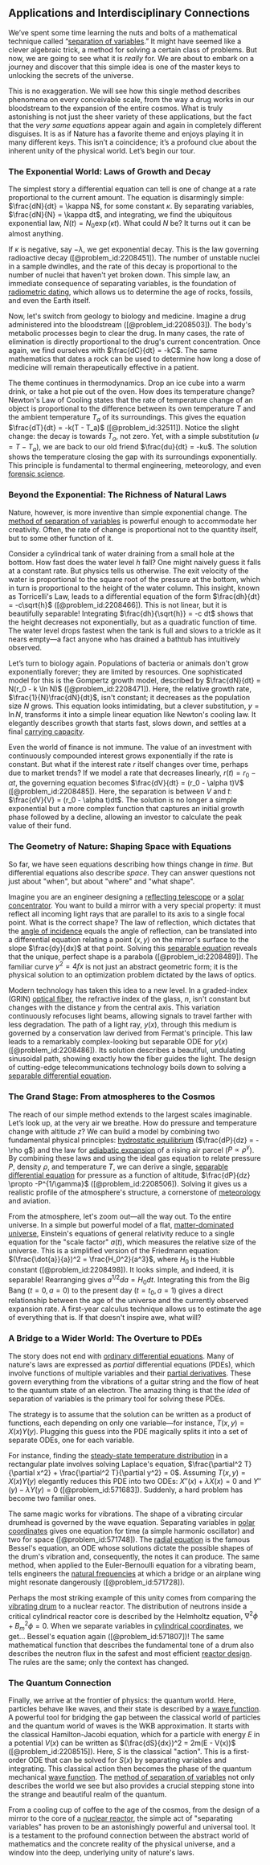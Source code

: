 ## Applications and Interdisciplinary Connections

We’ve spent some time learning the nuts and bolts of a mathematical technique called “[separation of variables](@article_id:148222).” It might have seemed like a clever algebraic trick, a method for solving a certain class of problems. But now, we are going to see what it is *really* for. We are about to embark on a journey and discover that this simple idea is one of the master keys to unlocking the secrets of the universe.

This is no exaggeration. We will see how this single method describes phenomena on every conceivable scale, from the way a drug works in our bloodstream to the expansion of the entire cosmos. What is truly astonishing is not just the sheer variety of these applications, but the fact that the *very same equations* appear again and again in completely different disguises. It is as if Nature has a favorite theme and enjoys playing it in many different keys. This isn’t a coincidence; it’s a profound clue about the inherent unity of the physical world. Let’s begin our tour.

### The Exponential World: Laws of Growth and Decay

The simplest story a differential equation can tell is one of change at a rate proportional to the current amount. The equation is disarmingly simple: $\frac{dN}{dt} = \kappa N$, for some constant $\kappa$. By separating variables, $\frac{dN}{N} = \kappa dt$, and integrating, we find the ubiquitous exponential law, $N(t) = N_0 \exp(\kappa t)$. What could $N$ be? It turns out it can be almost anything.

If $\kappa$ is negative, say $-\lambda$, we get exponential decay. This is the law governing radioactive decay ([@problem_id:2208451]). The number of unstable nuclei in a sample dwindles, and the rate of this decay is proportional to the number of nuclei that haven't yet broken down. This simple law, an immediate consequence of separating variables, is the foundation of [radiometric dating](@article_id:149882), which allows us to determine the age of rocks, fossils, and even the Earth itself.

Now, let's switch from geology to biology and medicine. Imagine a drug administered into the bloodstream ([@problem_id:2208503]). The body's metabolic processes begin to clear the drug. In many cases, the rate of elimination is directly proportional to the drug's current concentration. Once again, we find ourselves with $\frac{dC}{dt} = -kC$. The same mathematics that dates a rock can be used to determine how long a dose of medicine will remain therapeutically effective in a patient.

The theme continues in thermodynamics. Drop an ice cube into a warm drink, or take a hot pie out of the oven. How does its temperature change? Newton's Law of Cooling states that the rate of temperature change of an object is proportional to the difference between its own temperature $T$ and the ambient temperature $T_a$ of its surroundings. This gives the equation $\frac{dT}{dt} = -k(T - T_a)$ ([@problem_id:32511]). Notice the slight change: the decay is towards $T_a$, not zero. Yet, with a simple substitution ($u = T - T_a$), we are back to our old friend $\frac{du}{dt} = -ku$. The solution shows the temperature closing the gap with its surroundings exponentially. This principle is fundamental to thermal engineering, meteorology, and even [forensic science](@article_id:173143).

### Beyond the Exponential: The Richness of Natural Laws

Nature, however, is more inventive than simple exponential change. The [method of separation of variables](@article_id:196826) is powerful enough to accommodate her creativity. Often, the rate of change is proportional not to the quantity itself, but to some other function of it.

Consider a cylindrical tank of water draining from a small hole at the bottom. How fast does the water level $h$ fall? One might naively guess it falls at a constant rate. But physics tells us otherwise. The exit velocity of the water is proportional to the square root of the pressure at the bottom, which in turn is proportional to the height of the water column. This insight, known as Torricelli's Law, leads to a differential equation of the form $\frac{dh}{dt} = -c\sqrt{h}$ ([@problem_id:2208466]). This is not linear, but it is beautifully separable! Integrating $\frac{dh}{\sqrt{h}} = -c dt$ shows that the height decreases not exponentially, but as a quadratic function of time. The water level drops fastest when the tank is full and slows to a trickle as it nears empty—a fact anyone who has drained a bathtub has intuitively observed.

Let’s turn to biology again. Populations of bacteria or animals don't grow exponentially forever; they are limited by resources. One sophisticated model for this is the Gompertz growth model, described by $\frac{dN}{dt} = N(r_0 - k \ln N)$ ([@problem_id:2208471]). Here, the relative growth rate, $\frac{1}{N}\frac{dN}{dt}$, isn't constant; it decreases as the population size $N$ grows. This equation looks intimidating, but a clever substitution, $y = \ln N$, transforms it into a simple linear equation like Newton's cooling law. It elegantly describes growth that starts fast, slows down, and settles at a final [carrying capacity](@article_id:137524).

Even the world of finance is not immune. The value of an investment with continuously compounded interest grows exponentially if the rate is constant. But what if the interest rate $r$ itself changes over time, perhaps due to market trends? If we model a rate that decreases linearly, $r(t) = r_0 - \alpha t$, the governing equation becomes $\frac{dV}{dt} = (r_0 - \alpha t)V$ ([@problem_id:2208485]). Here, the separation is between $V$ and $t$: $\frac{dV}{V} = (r_0 - \alpha t)dt$. The solution is no longer a simple exponential but a more complex function that captures an initial growth phase followed by a decline, allowing an investor to calculate the peak value of their fund.

### The Geometry of Nature: Shaping Space with Equations

So far, we have seen equations describing how things change in *time*. But differential equations also describe *space*. They can answer questions not just about "when", but about "where" and "what shape".

Imagine you are an engineer designing a [reflecting telescope](@article_id:183841) or a [solar concentrator](@article_id:168515). You want to build a mirror with a very special property: it must reflect all incoming light rays that are parallel to its axis to a single focal point. What is the correct shape? The law of reflection, which dictates that the [angle of incidence](@article_id:192211) equals the angle of reflection, can be translated into a differential equation relating a point $(x,y)$ on the mirror's surface to the slope $\frac{dy}{dx}$ at that point. Solving this [separable equation](@article_id:171082) reveals that the unique, perfect shape is a parabola ([@problem_id:2208489]). The familiar curve $y^2 = 4fx$ is not just an abstract geometric form; it is the physical solution to an optimization problem dictated by the laws of optics.

Modern technology has taken this idea to a new level. In a graded-index (GRIN) [optical fiber](@article_id:273008), the refractive index of the glass, $n$, isn't constant but changes with the distance $y$ from the central axis. This variation continuously refocuses light beams, allowing signals to travel farther with less degradation. The path of a light ray, $y(x)$, through this medium is governed by a conservation law derived from Fermat's principle. This law leads to a remarkably complex-looking but separable ODE for $y(x)$ ([@problem_id:2208486]). Its solution describes a beautiful, undulating sinusoidal path, showing exactly how the fiber guides the light. The design of cutting-edge telecommunications technology boils down to solving a [separable differential equation](@article_id:169405).

### The Grand Stage: From atmospheres to the Cosmos

The reach of our simple method extends to the largest scales imaginable. Let’s look up, at the very air we breathe. How do pressure and temperature change with altitude $z$? We can build a model by combining two fundamental physical principles: [hydrostatic equilibrium](@article_id:146252) ($\frac{dP}{dz} = -\rho g$) and the law for [adiabatic expansion](@article_id:144090) of a rising air parcel ($P \propto \rho^\gamma$). By combining these laws and using the ideal gas equation to relate pressure $P$, density $\rho$, and temperature $T$, we can derive a single, [separable differential equation](@article_id:169405) for pressure as a function of altitude, $\frac{dP}{dz} \propto -P^{1/\gamma}$ ([@problem_id:2208506]). Solving it gives us a realistic profile of the atmosphere's structure, a cornerstone of [meteorology](@article_id:263537) and aviation.

From the atmosphere, let's zoom out—all the way out. To the entire universe. In a simple but powerful model of a flat, [matter-dominated universe](@article_id:157760), Einstein's equations of general relativity reduce to a single equation for the "scale factor" $a(t)$, which measures the relative size of the universe. This is a simplified version of the Friedmann equation: $(\frac{\dot{a}}{a})^2 = \frac{H_0^2}{a^3}$, where $H_0$ is the Hubble constant ([@problem_id:2208498]). It looks simple, and indeed, it is separable! Rearranging gives $a^{1/2} da = H_0 dt$. Integrating this from the Big Bang ($t=0, a=0$) to the present day ($t=t_0, a=1$) gives a direct relationship between the age of the universe and the currently observed expansion rate. A first-year calculus technique allows us to estimate the age of everything that is. If that doesn't inspire awe, what will?

### A Bridge to a Wider World: The Overture to PDEs

The story does not end with [ordinary differential equations](@article_id:146530). Many of nature's laws are expressed as *partial* differential equations (PDEs), which involve functions of multiple variables and their [partial derivatives](@article_id:145786). These govern everything from the vibrations of a guitar string and the flow of heat to the quantum state of an electron. The amazing thing is that the *idea* of separation of variables is the primary tool for solving these PDEs.

The strategy is to assume that the solution can be written as a product of functions, each depending on only one variable—for instance, $T(x,y) = X(x)Y(y)$. Plugging this guess into the PDE magically splits it into a set of separate ODEs, one for each variable.

For instance, finding the [steady-state temperature distribution](@article_id:175772) in a rectangular plate involves solving Laplace's equation, $\frac{\partial^2 T}{\partial x^2} + \frac{\partial^2 T}{\partial y^2} = 0$. Assuming $T(x,y)=X(x)Y(y)$ elegantly reduces this PDE into two ODEs: $X''(x) + \lambda X(x) = 0$ and $Y''(y) - \lambda Y(y) = 0$ ([@problem_id:571683]). Suddenly, a hard problem has become two familiar ones.

The same magic works for vibrations. The shape of a vibrating circular drumhead is governed by the wave equation. Separating variables in [polar coordinates](@article_id:158931) gives one equation for time (a simple harmonic oscillator) and two for space ([@problem_id:571748]). The [radial equation](@article_id:137717) is the famous Bessel's equation, an ODE whose solutions dictate the possible shapes of the drum's vibration and, consequently, the notes it can produce. The same method, when applied to the Euler-Bernoulli equation for a vibrating beam, tells engineers the [natural frequencies](@article_id:173978) at which a bridge or an airplane wing might resonate dangerously ([@problem_id:571728]).

Perhaps the most striking example of this unity comes from comparing the [vibrating drum](@article_id:176713) to a nuclear reactor. The distribution of neutrons inside a critical cylindrical reactor core is described by the Helmholtz equation, $\nabla^2 \phi + B_m^2 \phi = 0$. When we separate variables in [cylindrical coordinates](@article_id:271151), we get... Bessel's equation again ([@problem_id:571807])! The same mathematical function that describes the fundamental tone of a drum also describes the neutron flux in the safest and most efficient [reactor design](@article_id:189651). The rules are the same; only the context has changed.

### The Quantum Connection

Finally, we arrive at the frontier of physics: the quantum world. Here, particles behave like waves, and their state is described by a [wave function](@article_id:147778). A powerful tool for bridging the gap between the classical world of particles and the quantum world of waves is the WKB approximation. It starts with the classical Hamilton-Jacobi equation, which for a particle with energy $E$ in a potential $V(x)$ can be written as $(\frac{dS}{dx})^2 = 2m(E - V(x))$ ([@problem_id:2208515]). Here, $S$ is the classical "action". This is a first-order ODE that can be solved for $S(x)$ by separating variables and integrating. This classical action then becomes the phase of the quantum mechanical [wave function](@article_id:147778). The [method of separation of variables](@article_id:196826) not only describes the world we see but also provides a crucial stepping stone into the strange and beautiful realm of the quantum.

From a cooling cup of coffee to the age of the cosmos, from the design of a mirror to the core of a [nuclear reactor](@article_id:138282), the simple act of "separating variables" has proven to be an astonishingly powerful and universal tool. It is a testament to the profound connection between the abstract world of mathematics and the concrete reality of the physical universe, and a window into the deep, underlying unity of nature's laws.